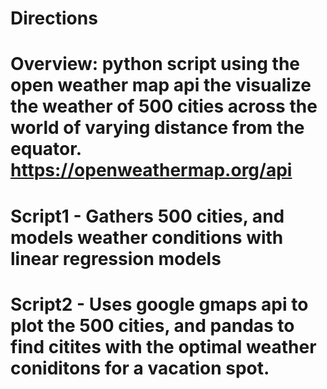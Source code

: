 # Directions
# Overview: python script using the open weather map api the visualize the weather of 500 cities across the world of varying distance from the equator. https://openweathermap.org/api 
# Script1 - Gathers 500 cities, and models weather conditions with linear regression models
# Script2 - Uses google gmaps api to plot the 500 cities, and pandas to find citites with the optimal weather coniditons for a vacation spot.
